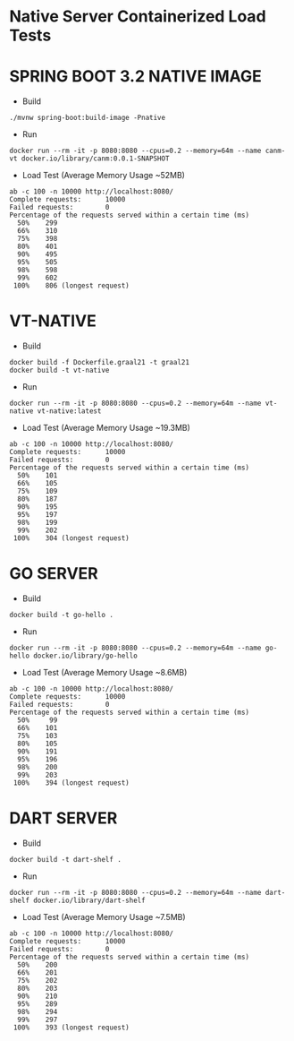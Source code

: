 # Native Server Containerized Load Tests

# SPRING BOOT 3.2 NATIVE IMAGE

* Build
```
./mvnw spring-boot:build-image -Pnative
```

* Run
```
docker run --rm -it -p 8080:8080 --cpus=0.2 --memory=64m --name canm-vt docker.io/library/canm:0.0.1-SNAPSHOT
```

* Load Test (Average Memory Usage ~52MB)
```
ab -c 100 -n 10000 http://localhost:8080/
Complete requests:      10000
Failed requests:        0
Percentage of the requests served within a certain time (ms)
  50%    299
  66%    310
  75%    398
  80%    401
  90%    495
  95%    505
  98%    598
  99%    602
 100%    806 (longest request)
```


# VT-NATIVE

* Build
```
docker build -f Dockerfile.graal21 -t graal21
docker build -t vt-native
```

* Run
```
docker run --rm -it -p 8080:8080 --cpus=0.2 --memory=64m --name vt-native vt-native:latest
```

* Load Test (Average Memory Usage ~19.3MB)
```
ab -c 100 -n 10000 http://localhost:8080/
Complete requests:      10000
Failed requests:        0
Percentage of the requests served within a certain time (ms)
  50%    101
  66%    105
  75%    109
  80%    187
  90%    195
  95%    197
  98%    199
  99%    202
 100%    304 (longest request)
```


# GO SERVER

* Build
```
docker build -t go-hello .
```
* Run
```
docker run --rm -it -p 8080:8080 --cpus=0.2 --memory=64m --name go-hello docker.io/library/go-hello
```

* Load Test (Average Memory Usage ~8.6MB)
```
ab -c 100 -n 10000 http://localhost:8080/
Complete requests:      10000
Failed requests:        0
Percentage of the requests served within a certain time (ms)
  50%     99
  66%    101
  75%    103
  80%    105
  90%    191
  95%    196
  98%    200
  99%    203
 100%    394 (longest request)
```


# DART SERVER

* Build
```
docker build -t dart-shelf .
```

* Run
```
docker run --rm -it -p 8080:8080 --cpus=0.2 --memory=64m --name dart-shelf docker.io/library/dart-shelf
```

* Load Test (Average Memory Usage ~7.5MB)
```
ab -c 100 -n 10000 http://localhost:8080/
Complete requests:      10000
Failed requests:        0
Percentage of the requests served within a certain time (ms)
  50%    200
  66%    201
  75%    202
  80%    203
  90%    210
  95%    289
  98%    294
  99%    297
 100%    393 (longest request)
```

